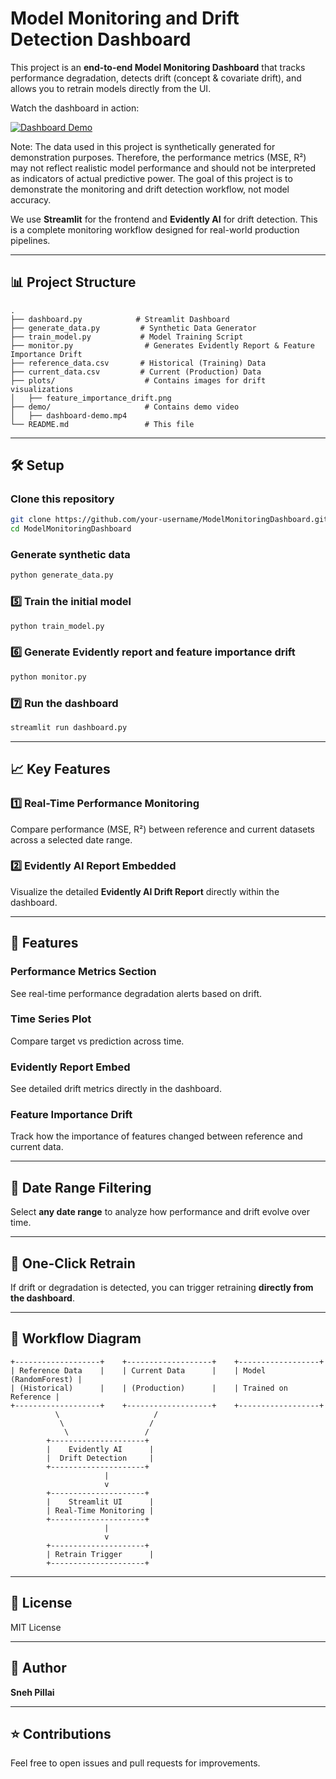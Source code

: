 
# Model Monitoring and Drift Detection Dashboard

This project is an **end-to-end Model Monitoring Dashboard** that tracks performance degradation, detects drift (concept & covariate drift), and allows you to retrain models directly from the UI.

Watch the dashboard in action:

[![Dashboard Demo](https://img.shields.io/badge/Watch-Dashboard%20Demo-blue)](./demo/demo.mp4)

Note: The data used in this project is synthetically generated for demonstration purposes. Therefore, the performance metrics (MSE, R²) may not reflect realistic model performance and should not be interpreted as indicators of actual predictive power. The goal of this project is to demonstrate the monitoring and drift detection workflow, not model accuracy.

We use **Streamlit** for the frontend and **Evidently AI** for drift detection. This is a complete monitoring workflow designed for real-world production pipelines.

---

## 📊 Project Structure

```
.
├── dashboard.py            # Streamlit Dashboard
├── generate_data.py         # Synthetic Data Generator
├── train_model.py           # Model Training Script
├── monitor.py                # Generates Evidently Report & Feature Importance Drift
├── reference_data.csv       # Historical (Training) Data
├── current_data.csv         # Current (Production) Data
├── plots/                    # Contains images for drift visualizations
│   ├── feature_importance_drift.png
├── demo/                     # Contains demo video
│   ├── dashboard-demo.mp4
└── README.md                 # This file
```

---

## 🛠️ Setup

### Clone this repository

```bash
git clone https://github.com/your-username/ModelMonitoringDashboard.git
cd ModelMonitoringDashboard
```

### Generate synthetic data

```bash
python generate_data.py
```

### 5️⃣ Train the initial model

```bash
python train_model.py
```

### 6️⃣ Generate Evidently report and feature importance drift

```bash
python monitor.py
```

### 7️⃣ Run the dashboard

```bash
streamlit run dashboard.py
```

---

## 📈 Key Features

### 1️⃣ Real-Time Performance Monitoring

Compare performance (MSE, R²) between reference and current datasets across a selected date range.

### 2️⃣ Evidently AI Report Embedded

Visualize the detailed **Evidently AI Drift Report** directly within the dashboard.

---

## 🧰 Features

### Performance Metrics Section
See real-time performance degradation alerts based on drift.

### Time Series Plot
Compare target vs prediction across time.

### Evidently Report Embed
See detailed drift metrics directly in the dashboard.

### Feature Importance Drift
Track how the importance of features changed between reference and current data.

---

## 📅 Date Range Filtering

Select **any date range** to analyze how performance and drift evolve over time.

---

## 🔄 One-Click Retrain

If drift or degradation is detected, you can trigger retraining **directly from the dashboard**.

---

## 🏁 Workflow Diagram

```text
+-------------------+    +-------------------+    +------------------+
| Reference Data    |    | Current Data      |    | Model (RandomForest) |
| (Historical)      |    | (Production)      |    | Trained on Reference |
+-------------------+    +-------------------+    +------------------+
          \                     /
           \                   /
            \                 /
        +---------------------+
        |    Evidently AI      |
        |  Drift Detection     |
        +---------------------+
                     |
                     v
        +---------------------+
        |    Streamlit UI      |
        | Real-Time Monitoring |
        +---------------------+
                     |
                     v
        +---------------------+
        | Retrain Trigger      |
        +---------------------+
```

---

## 📜 License

MIT License

---

## 👤 Author

**Sneh Pillai**  

---

## ⭐️ Contributions

Feel free to open issues and pull requests for improvements.

